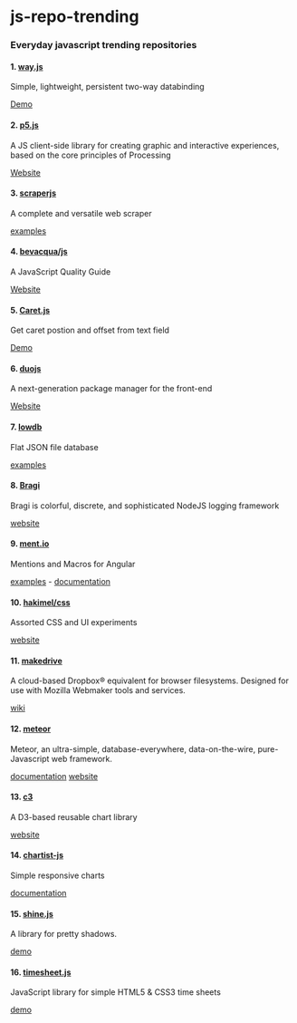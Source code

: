 js-repo-trending
===================
### Everyday javascript trending repositories


#### 1. [way.js](https://github.com/gwendall/way.js)
Simple, lightweight, persistent two-way databinding

[Demo](https://gwendall.github.io/way)

#### 2. [p5.js](https://github.com/lmccart/p5.js)
A JS client-side library for creating graphic and interactive experiences, based on the core principles of Processing

[Website](http://p5js.org/)

#### 3. [scraperjs](https://github.com/ruipgil/scraperjs)
A complete and versatile web scraper

[examples](https://github.com/ruipgil/scraperjs#static-scraper)

#### 4. [bevacqua/js](https://github.com/bevacqua/js)
A JavaScript Quality Guide

[Website](http://bevacqua.io/)


#### 5. [Caret.js](https://github.com/ichord/Caret.js)
Get caret postion and offset from text field

[Demo](http://ichord.github.io/Caret.js/)

#### 6. [duojs](https://github.com/duojs/duo)
A next-generation package manager for the front-end

[Website](http://duojs.org/)

#### 7. [lowdb](https://github.com/typicode/lowdb)
Flat JSON file database


[examples](https://github.com/typicode/lowdb#usage)


#### 8. [Bragi](https://github.com/enoex/Bragi-Node)
Bragi is colorful, discrete, and sophisticated NodeJS logging framework

[website](http://vasir.net/blog/programming/bragi-a-javascript-logging-library)

#### 9. [ment.io](https://github.com/jeff-collins/ment.io)
Mentions and Macros for Angular

[examples](http://jeff-collins.github.io/ment.io/#/) - [documentation](http://jeff-collins.github.io/ment.io/#/documentation)


#### 10. [hakimel/css](https://github.com/hakimel/css)
Assorted CSS and UI experiments

[website](http://lab.hakim.se)

#### 11. [makedrive](https://github.com/mozilla/makedrive)
A cloud-based Dropbox® equivalent for browser filesystems. Designed for use with Mozilla Webmaker tools and services.

[wiki](https://wiki.mozilla.org/Webmaker/MakeDrive)

#### 12. [meteor](https://github.com/meteor/meteor)
Meteor, an ultra-simple, database-everywhere, data-on-the-wire, pure-Javascript web framework.

[documentation](http://docs.meteor.com/) [website](http://www.meteor.com/)

#### 13. [c3](https://github.com/masayuki0812/c3)
A D3-based reusable chart library

[website](http://c3js.org/)

#### 14. [chartist-js](https://github.com/gionkunz/chartist-js)
Simple responsive charts

[documentation](http://gionkunz.github.io/chartist-js/)


#### 15. [shine.js](https://github.com/bigspaceship/shine.js)
A library for pretty shadows.

[demo](http://bigspaceship.github.io/shine.js/)

#### 16. [timesheet.js](https://github.com/semu/timesheet.js)
JavaScript library for simple HTML5 & CSS3 time sheets

[demo](http://semu.github.io/timesheet.js)
